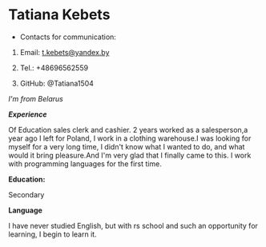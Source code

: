 # Tatiana Kebets

* Contacts for communication:

1. Email: t.kebets@yandex.by

2. Tel.: +48696562559

3. GitHub: @Tatiana1504

*I'm from Belarus*

***Experience***

 Of Education sales clerk and cashier. 2 years worked as a salesperson,a year ago I left for Poland, I work in a clothing warehouse.I was looking for myself for a very long time, I didn't know what I wanted to do, and what would it bring pleasure.And I'm very glad that I finally came to this.
 I work with programming languages ​​for the first time.

 **Education:**

 Secondary 

 **Language**
 
 I have never studied English, but with rs school and such an opportunity for learning, I begin to learn it. 

